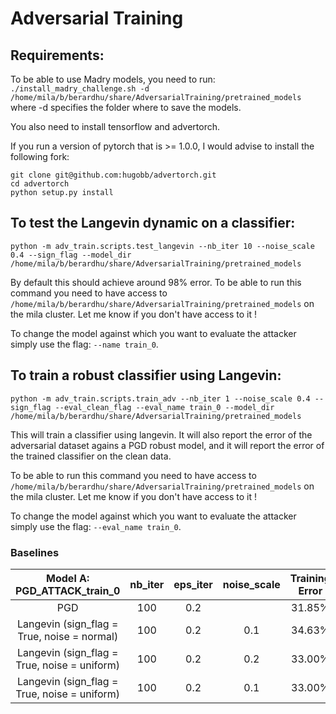 # Adversarial Training

## Requirements:
To be able to use Madry models, you need to run:
`./install_madry_challenge.sh -d /home/mila/b/berardhu/share/AdversarialTraining/pretrained_models`
where -d specifies the folder where to save the models.

You also need to install tensorflow and advertorch.

If you run a version of pytorch that is >= 1.0.0, I would advise to install the following fork:
```
git clone git@github.com:hugobb/advertorch.git
cd advertorch
python setup.py install
```


## To test the Langevin dynamic on a classifier:
`python -m adv_train.scripts.test_langevin --nb_iter 10 --noise_scale 0.4 --sign_flag --model_dir /home/mila/b/berardhu/share/AdversarialTraining/pretrained_models`

By default this should achieve around 98% error.
To be able to run this command you need to have access to `/home/mila/b/berardhu/share/AdversarialTraining/pretrained_models` on the mila cluster. Let me know if you don't have access to it !

To change the model against which you want to evaluate the attacker simply use the flag: `--name train_0`.


## To train a robust classifier using Langevin:
`python -m adv_train.scripts.train_adv --nb_iter 1 --noise_scale 0.4 --sign_flag --eval_clean_flag --eval_name train_0 --model_dir /home/mila/b/berardhu/share/AdversarialTraining/pretrained_models`

This will train a classifier using langevin. It will also report the error of the adversarial dataset agains a PGD robust model, and it will report the error of the trained classifier on the clean data.

To be able to run this command you need to have access to `/home/mila/b/berardhu/share/AdversarialTraining/pretrained_models` on the mila cluster. Let me know if you don't have access to it !

To change the model against which you want to evaluate the attacker simply use the flag: `--eval_name train_0`.


### Baselines

|   Model A: PGD_ATTACK_train_0                | nb_iter | eps_iter | noise_scale | Training Error | Time   |
|:--------------------------------------------:|:-------:|:--------:|:-----------:|:--------------:|:------:|
| PGD                                          | 100     | 0.2      |             | 31.85%         | 3min32 |
| Langevin (sign_flag = True, noise = normal)  | 100     | 0.2      | 0.1         | 34.63%         | 3min27 |
| Langevin (sign_flag = True, noise = uniform) | 100     | 0.2      | 0.2         | 33.00%         | 3min27 |
| Langevin (sign_flag = True, noise = uniform) | 100     | 0.2      | 0.1         | 33.00%         | 3min27 |


